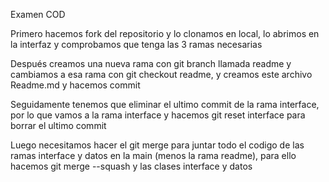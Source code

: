 Examen COD

Primero hacemos fork del repositorio y lo clonamos en local, lo abrimos en la interfaz y comprobamos que tenga las 3 ramas necesarias

Después creamos una nueva rama con git branch llamada readme y cambiamos a esa rama con git checkout readme, y creamos este archivo Readme.md y hacemos commit

Seguidamente tenemos que eliminar el ultimo commit de la rama interface, por lo que vamos a la rama interface y hacemos git reset interface para borrar el ultimo commit

Luego necesitamos hacer el git merge para juntar todo el codigo de las ramas interface y datos en la main (menos la rama readme), para ello hacemos git merge --squash y las clases interface y datos

